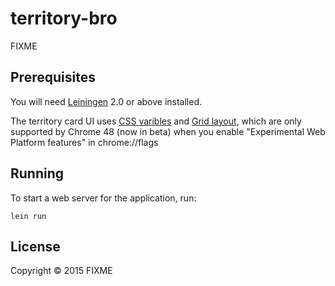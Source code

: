 # territory-bro

FIXME

## Prerequisites

You will need [Leiningen][lein] 2.0 or above installed.

The territory card UI uses [CSS varibles][css-var] and [Grid layout][css-grid],
which are only supported by Chrome 48 (now in beta) when you enable
"Experimental Web Platform features" in chrome://flags

[lein]: https://github.com/technomancy/leiningen
[css-var]: http://caniuse.com/#feat=css-variables
[css-grid]: http://caniuse.com/#feat=css-grid

## Running

To start a web server for the application, run:

    lein run

## License

Copyright © 2015 FIXME
